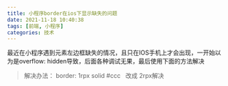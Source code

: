 ```yaml
---
title: 小程序border在ios下显示缺失的问题
date: 2021-11-18 10:40:38
tags: [前端, 小程序]
categories: 技术
---
```




最近在小程序遇到元素左边框缺失的情况，且只在IOS手机上才会出现，一开始以为是overflow: hidden导致，后面各种调试无果，最后使用下面的方法解决



> 解决办法： border: 1rpx solid #ccc   改成 2rpx解决

